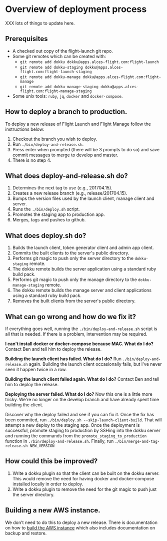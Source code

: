 # Overview of deployment process

XXX lots of things to update here.

## Prerequisites

 - A checked out copy of the flight-launch git repo.
 - Some git remotes which can be created with:
   - `git remote add dokku dokku@apps.alces-flight.com:flight-launch`
   - `git remote add dokku-staging dokku@apps.alces-flight.com:flight-launch-staging`
   - `git remote add dokku-manage dokku@apps.alces-flight.com:flight-manage`
   - `git remote add dokku-manage-staging dokku@apps.alces-flight.com:flight-manage-staging`
 - Some unix tools: `ruby`, `jq`, `docker` and `docker-compose`.

## How to deploy a branch to production.

To deploy a new release of Flight Launch and Flight Manage follow the
instructions below:

 1. Checkout the branch you wish to deploy.
 2. Run `./bin/deploy-and-release.sh`.
 3. Press enter when prompted (there will be 3 prompts to do so) and save
    commit messages to merge to develop and master.
 4. There is no step 4.

## What does deploy-and-release.sh do?

 1. Determines the next tag to use (e.g., 201704.15).
 2. Creates a new release branch (e.g., release/201704.15).
 3. Bumps the version files used by the launch client, manage client and server.
 4. Runs the `./bin/deploy.sh` script.
 5. Promotes the staging app to production app.
 6. Merges, tags and pushes to github.

## What does deploy.sh do?

 1. Builds the launch client, token generator client and admin app client.
 2. Commits the built clients to the server's public directory.
 3. Performs git magic to push only the server directory to the
    `dokku-staging` remote.
 4. The dokku remote builds the server application using a standard ruby build
    pack.
 5. Performs git magic to push only the manage directory to the
    `dokku-manage-staging` remote.
 6. The dokku remote builds the manage server and client applications using a
    standard ruby build pack.
 7. Removes the built clients from the server's public directory.

## What can go wrong and how do we fix it?

If everything goes well, running the `./bin/deploy-and-release.sh` script is
all that is needed.  If there is a problem, intervention may be required.

**I can't install docker or docker-compose because MAC. What do I do?**
Contact Ben and tell him to deploy the release.

**Building the launch client has failed.  What do I do?**  Run
`./bin/deploy-and-release.sh` again.  Building the launch client occasionally
fails, but I've never seen it happen twice in a row.

**Building the launch client failed again.  What do I do?**  Contact Ben and
tell him to deploy the release.

**Deploying the server failed.  What do I do?**  Now this one is a little more
tricky.  We're no longer on the develop branch and have already spent time
building the client.

Discover why the deploy failed and see if you can fix it.  Once the
fix has been commited, run `./bin/deploy.sh --skip-launch-client-build`.  That
will attempt a new deploy to the staging app.  Once the deployment is
successful, promote staging to production by SSHing into the dokku server and
running the commands from the `promote_staging_to_production` function in
`./bin/deploy-and-release.sh`.  Finally, run `./bin/merge-and-tag-release.sh
NEW_VERSION` 

## How could this be improved?

 1. Write a dokku plugin so that the client can be built on the dokku server.
    This would remove the need for having docker and docker-compose installed
    locally in order to deploy.
 2. Write a dokku plugin to remove the need for the git magic to push just the
    server directory.


## Building a new AWS instance.

We don't need to do this to deploy a new release.  There is documentation on
how to [build the AWS instance](./build-aws-instance.md) which also includes
documentation on backup and restore.
